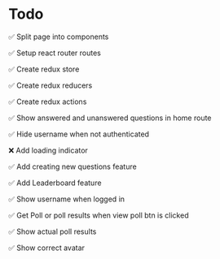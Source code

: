 # Todo

✅ Split page into components

✅ Setup react router routes

✅ Create redux store

✅ Create redux reducers

✅ Create redux actions

✅ Show answered and unanswered questions in home route

✅ Hide username when not authenticated

❌ Add loading indicator

✅ Add creating new questions feature

✅ Add Leaderboard feature

✅ Show username when logged in

✅ Get Poll or poll results when view poll btn is clicked

✅ Show actual poll results

✅ Show correct avatar
